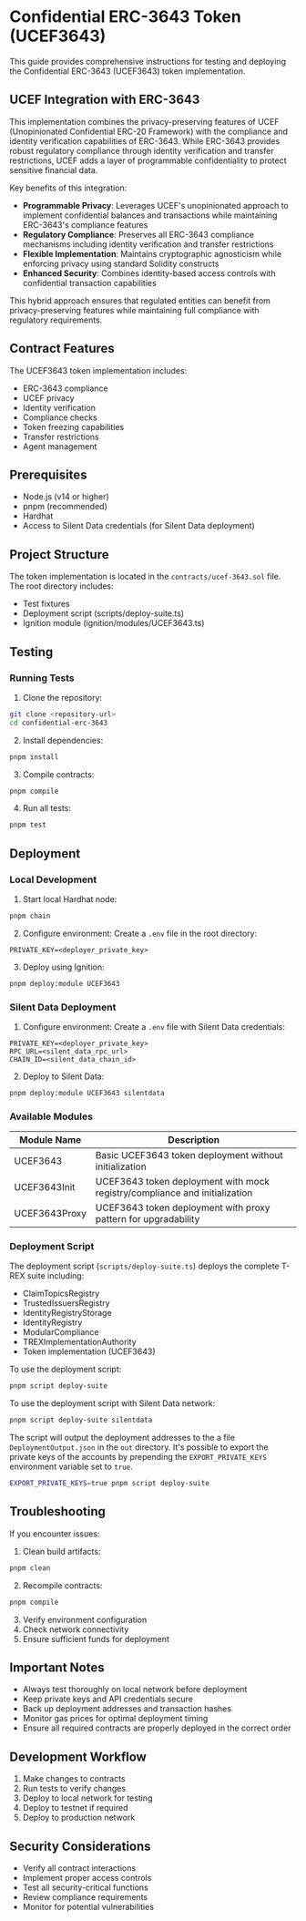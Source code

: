 # Confidential ERC-3643 Token (UCEF3643)

This guide provides comprehensive instructions for testing and deploying the Confidential ERC-3643 (UCEF3643) token implementation.

## UCEF Integration with ERC-3643

This implementation combines the privacy-preserving features of UCEF (Unopinionated Confidential ERC-20 Framework) with the compliance and identity verification capabilities of ERC-3643. While ERC-3643 provides robust regulatory compliance through identity verification and transfer restrictions, UCEF adds a layer of programmable confidentiality to protect sensitive financial data.

Key benefits of this integration:
- **Programmable Privacy**: Leverages UCEF's unopinionated approach to implement confidential balances and transactions while maintaining ERC-3643's compliance features
- **Regulatory Compliance**: Preserves all ERC-3643 compliance mechanisms including identity verification and transfer restrictions
- **Flexible Implementation**: Maintains cryptographic agnosticism while enforcing privacy using standard Solidity constructs
- **Enhanced Security**: Combines identity-based access controls with confidential transaction capabilities

This hybrid approach ensures that regulated entities can benefit from privacy-preserving features while maintaining full compliance with regulatory requirements.

## Contract Features

The UCEF3643 token implementation includes:
- ERC-3643 compliance
- UCEF privacy
- Identity verification
- Compliance checks
- Token freezing capabilities
- Transfer restrictions
- Agent management
  
## Prerequisites

- Node.js (v14 or higher)
- pnpm (recommended)
- Hardhat
- Access to Silent Data credentials (for Silent Data deployment)

## Project Structure

The token implementation is located in the `contracts/ucef-3643.sol` file. The root directory includes:
- Test fixtures
- Deployment script (scripts/deploy-suite.ts)
- Ignition module (ignition/modules/UCEF3643.ts)

## Testing

### Running Tests

1. Clone the repository:
```bash
git clone <repository-url>
cd confidential-erc-3643
```

2. Install dependencies:
```bash
pnpm install
```

3. Compile contracts:
```bash
pnpm compile
```

4. Run all tests:
```bash
pnpm test
```

## Deployment

### Local Development

1. Start local Hardhat node:
```bash
pnpm chain
```

2. Configure environment:
Create a `.env` file in the root directory:
```env
PRIVATE_KEY=<deployer_private_key>
```

3. Deploy using Ignition:
```bash
pnpm deploy:module UCEF3643
```

### Silent Data Deployment

1. Configure environment:
Create a `.env` file with Silent Data credentials:
```env
PRIVATE_KEY=<deployer_private_key>
RPC_URL=<silent_data_rpc_url>
CHAIN_ID=<silent_data_chain_id>
```

2. Deploy to Silent Data:
```bash
pnpm deploy:module UCEF3643 silentdata
```

### Available Modules
| Module Name | Description |
|------------|-------------|
| UCEF3643 | Basic UCEF3643 token deployment without initialization |
| UCEF3643Init | UCEF3643 token deployment with mock registry/compliance and initialization |
| UCEF3643Proxy | UCEF3643 token deployment with proxy pattern for upgradability |


### Deployment Script

The deployment script (`scripts/deploy-suite.ts`) deploys the complete T-REX suite including:
- ClaimTopicsRegistry
- TrustedIssuersRegistry
- IdentityRegistryStorage
- IdentityRegistry
- ModularCompliance
- TREXImplementationAuthority
- Token implementation (UCEF3643)

To use the deployment script:
```bash
pnpm script deploy-suite
```

To use the deployment script with Silent Data network:
```bash
pnpm script deploy-suite silentdata
```

The script will output the deployment addresses to the a file `DeploymentOutput.json` in the `out` directory. It's possible to export the private keys of the accounts by prepending the `EXPORT_PRIVATE_KEYS` environment variable set to `true`.

```bash
EXPORT_PRIVATE_KEYS=true pnpm script deploy-suite
```

## Troubleshooting

If you encounter issues:

1. Clean build artifacts:
```bash
pnpm clean
```

2. Recompile contracts:
```bash
pnpm compile
```

3. Verify environment configuration
4. Check network connectivity
5. Ensure sufficient funds for deployment


## Important Notes

- Always test thoroughly on local network before deployment
- Keep private keys and API credentials secure
- Back up deployment addresses and transaction hashes
- Monitor gas prices for optimal deployment timing
- Ensure all required contracts are properly deployed in the correct order

## Development Workflow

1. Make changes to contracts
2. Run tests to verify changes
3. Deploy to local network for testing
4. Deploy to testnet if required
5. Deploy to production network

## Security Considerations

- Verify all contract interactions
- Implement proper access controls
- Test all security-critical functions
- Review compliance requirements
- Monitor for potential vulnerabilities
